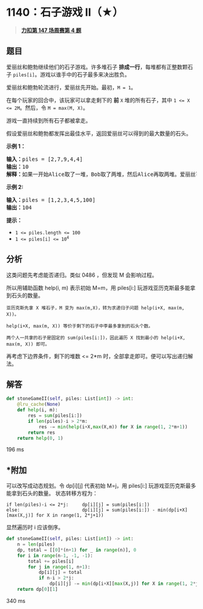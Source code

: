 # 1140：石子游戏 II（★）


> <u>**[力扣第 147 场周赛第 4 题](https://leetcode.cn/problems/stone-game-ii/)**</u>

## 题目

<p>爱丽丝和鲍勃继续他们的石子游戏。许多堆石子 <strong>排成一行</strong>，每堆都有正整数颗石子 <code>piles[i]</code>。游戏以谁手中的石子最多来决出胜负。</p>

<p>爱丽丝和鲍勃轮流进行，爱丽丝先开始。最初，<code>M = 1</code>。</p>

<p>在每个玩家的回合中，该玩家可以拿走剩下的 <strong>前</strong> <code>X</code> 堆的所有石子，其中 <code>1 &lt;= X &lt;= 2M</code>。然后，令 <code>M = max(M, X)</code>。</p>

<p>游戏一直持续到所有石子都被拿走。</p>

<p>假设爱丽丝和鲍勃都发挥出最佳水平，返回爱丽丝可以得到的最大数量的石头。</p>



<p><strong>示例 1：</strong></p>

<pre>
<strong>输入：</strong>piles = [2,7,9,4,4]
<strong>输出：</strong>10
<strong>解释：</strong>如果一开始Alice取了一堆，Bob取了两堆，然后Alice再取两堆。爱丽丝可以得到2 + 4 + 4 = 10堆。如果Alice一开始拿走了两堆，那么Bob可以拿走剩下的三堆。在这种情况下，Alice得到2 + 7 = 9堆。返回10，因为它更大。
</pre>

<p><strong>示例 2:</strong></p>

<pre>
<strong>输入：</strong>piles = [1,2,3,4,5,100]
<strong>输出：</strong>104
</pre>



<p><strong>提示：</strong></p>

<ul>
<li><code>1 &lt;= piles.length &lt;= 100</code></li>
<li><meta charset="UTF-8" /><code>1 &lt;= piles[i] &lt;= 10<sup>4</sup></code></li>
</ul>


## 分析

这类问题先考虑能否递归。类似 0486 ，但发现 M 会影响过程。

所以用辅助函数 help(i, m) 表示初始 M=m，用 piles[i:] 玩游戏亚历克斯最多能拿到石头的数量。
	
	亚历克斯先拿 X 堆石子，M 变为 max(m,X)，转为求递归子问题 help(i+X, max(m, X))。
	
	help(i+X, max(m, X)) 等价于剩下的石子中李最多拿到的石头个数。
	
	两个人一共拿的石子是固定的 sum(piles[i:])，因此遍历 X 找到最小的 help(i+X, max(m, X)) 即可。
	
再考虑下边界条件，剩下的堆数 <= 2*m 时，全部拿走即可。便可以写出递归解法。

## 解答

```python
def stoneGameII(self, piles: List[int]) -> int:
	@lru_cache(None)
	def help(i, m):
		res = sum(piles[i:])
		if len(piles)-i > 2*m:
			res -= min(help(i+X,max(X,m)) for X in range(1, 2*m+1))
		return res
	return help(0, 1)
```

196 ms

## *附加

可以改写成动态规划。令 dp[i][j] 代表初始 M=j，用 piles[i:] 玩游戏亚历克斯最多能拿到石头的数量。
状态转移方程为：
	
	if len(piles)-i <= 2*j:		dp[i][j] = sum(piles[i:])
	else:						dp[i][j] = sum(piles[i:]) - min(dp[i+X][max(X,j)] for X in range(1, 2*j+1))

显然遍历时 i 应该倒序。

```python
def stoneGameII(self, piles: List[int]) -> int:
	n = len(piles)
	dp, total = [[0]*(n+1) for _ in range(n)], 0
	for i in range(n-1, -1, -1):
		total += piles[i]
		for j in range(1, n+1):
			dp[i][j] = total
			if n-i > 2*j:
				dp[i][j] -= min(dp[i+X][max(X,j)] for X in range(1, 2*j+1))
	return dp[0][1]
```

340 ms

